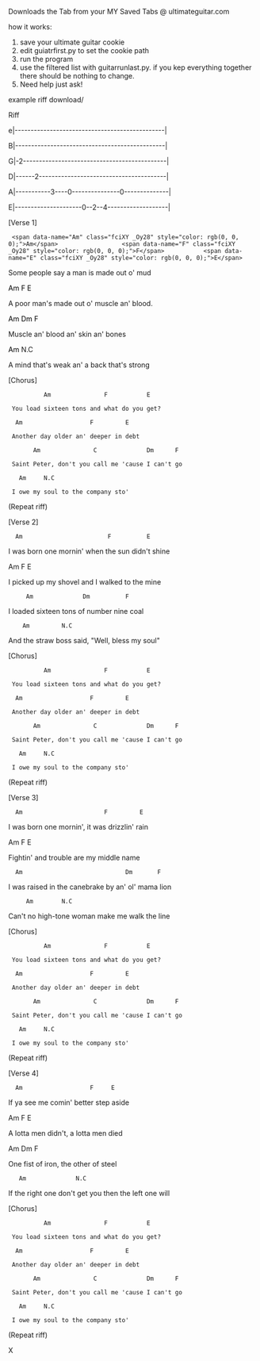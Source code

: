  Downloads the Tab from your MY Saved Tabs @ ultimateguitar.com 

 how it works:
 1. save your ultimate guitar cookie
 2. edit guiatrfirst.py to set the cookie path
 3. run the program
 4. use the filtered list with guitarrunlast.py. if you kep everything together there should be nothing to change.
  5. Need help just ask!





example riff download/



 

Riff

e|-----------------------------------------------|

B|-----------------------------------------------|

G|-2---------------------------------------------|

D|------2----------------------------------------|

A|-----------3----0---------------0--------------|

E|---------------------0--2--4-------------------|

 

[Verse 1]

     <span data-name="Am" class="fciXY _Oy28" style="color: rgb(0, 0, 0);">Am</span>                  <span data-name="F" class="fciXY _Oy28" style="color: rgb(0, 0, 0);">F</span>           <span data-name="E" class="fciXY _Oy28" style="color: rgb(0, 0, 0);">E</span>

Some people say a man is made out o' mud

  <span data-name="Am" class="fciXY _Oy28" style="color: rgb(0, 0, 0);">Am</span>                     <span data-name="F" class="fciXY _Oy28" style="color: rgb(0, 0, 0);">F</span>          <span data-name="E" class="fciXY _Oy28" style="color: rgb(0, 0, 0);">E</span>

A poor man's made out o' muscle an' blood.

<span data-name="Am" class="fciXY _Oy28" style="color: rgb(0, 0, 0);">Am</span>                   <span data-name="Dm" class="fciXY _Oy28" style="color: rgb(0, 0, 0);">Dm</span>       <span data-name="F" class="fciXY _Oy28" style="color: rgb(0, 0, 0);">F</span>

Muscle an' blood an' skin an' bones

  <span data-name="Am" class="fciXY _Oy28" style="color: rgb(0, 0, 0);">Am</span>          N.C

A mind that's weak an' a back that's strong

 

[Chorus]

              Am               F           E

     You load sixteen tons and what do you get?

      Am                   F         E

     Another day older an' deeper in debt

           Am               C              Dm      F

     Saint Peter, don't you call me 'cause I can't go

       Am     N.C

     I owe my soul to the company sto'

 

(Repeat riff)

 

[Verse 2]

      Am                        F          E

I was born one mornin' when the sun didn't shine

  Am                        F             E

I picked up my shovel and I walked to the mine

         Am              Dm          F

I loaded sixteen tons of number nine coal

        Am         N.C

And the straw boss said, "Well, bless my soul"

 

 

[Chorus]

              Am               F           E

     You load sixteen tons and what do you get?

      Am                   F         E

     Another day older an' deeper in debt

           Am               C              Dm      F

     Saint Peter, don't you call me 'cause I can't go

       Am     N.C

     I owe my soul to the company sto'

 

(Repeat riff)

 

[Verse 3]

      Am                       F         E

I was born one mornin', it was drizzlin' rain

Am                       F         E

Fightin' and trouble are my middle name

      Am                             Dm       F

I was raised in the canebrake by an' ol' mama lion

         Am        N.C

Can't no high-tone woman make me walk the line

 

[Chorus]

              Am               F           E

     You load sixteen tons and what do you get?

      Am                   F         E

     Another day older an' deeper in debt

           Am               C              Dm      F

     Saint Peter, don't you call me 'cause I can't go

       Am     N.C

     I owe my soul to the company sto'

 

(Repeat riff)

 

[Verse 4]

      Am                   F     E

If ya see me comin' better step aside

  Am                  F         E

A lotta men didn't, a lotta men died

Am                    Dm       F

One fist of iron, the other of steel

       Am              N.C

If the right one don't get you then the left one will

 

[Chorus]

              Am               F           E

     You load sixteen tons and what do you get?

      Am                   F         E

     Another day older an' deeper in debt

           Am               C              Dm      F

     Saint Peter, don't you call me 'cause I can't go

       Am     N.C

     I owe my soul to the company sto'

 

(Repeat riff)

<div class="LJhrL">X</div></pre>
